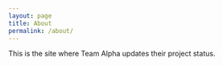 ```yaml
---
layout: page
title: About
permalink: /about/
---
```


This is the site where Team Alpha updates their project status.
